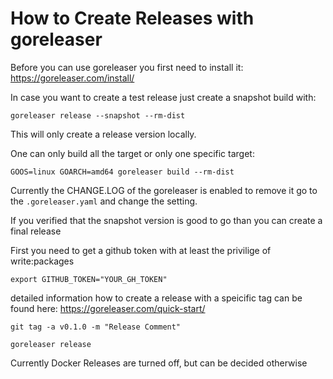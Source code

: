 # How to Create Releases with goreleaser

Before you can use goreleaser you first need to install it: https://goreleaser.com/install/

In case you want to create a test release just create a snapshot build with:

`goreleaser release --snapshot --rm-dist`

This will only create a release version locally.

One can only build all the target or only one specific target:

`GOOS=linux GOARCH=amd64 goreleaser build --rm-dist`

Currently the CHANGE.LOG of the goreleaser is enabled to remove it go to the `.goreleaser.yaml` and change the setting.

If you verified that the snapshot version is good to go than you can create a final release 

First you need to get a github token with at least the privilige of write:packages

`export GITHUB_TOKEN="YOUR_GH_TOKEN"`

detailed information how to create a release with a speicific tag can be found here: https://goreleaser.com/quick-start/

```
git tag -a v0.1.0 -m "Release Comment"

goreleaser release

```

Currently Docker Releases are turned off, but can be decided otherwise

